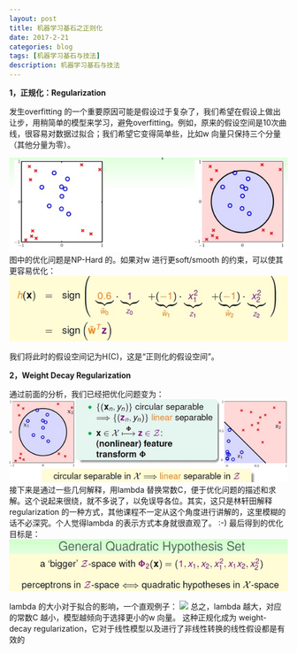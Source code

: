 ```yaml
---
layout: post
title: 机器学习基石之正则化
date: 2017-2-21
categories: blog
tags: [机器学习基石与技法]
description: 机器学习基石与技法
---
```


**1，正规化：Regularization**           

发生overfitting 的一个重要原因可能是假设过于复杂了，我们希望在假设上做出让步，用稍简单的模型来学习，避免overfitting。例如，原来的假设空间是10次曲线，很容易对数据过拟合；我们希望它变得简单些，比如w 向量只保持三个分量（其他分量为零）。

![](https://raw.githubusercontent.com/whuhan2013/myImage/master/foundation/chapter12/p1.jpg)     
图中的优化问题是NP-Hard 的。如果对w 进行更soft/smooth 的约束，可以使其更容易优化：         
![](https://raw.githubusercontent.com/whuhan2013/myImage/master/foundation/chapter12/p2.jpg)  

我们将此时的假设空间记为H(C)，这是“正则化的假设空间”。

**2，Weight Decay Regularization**       

通过前面的分析，我们已经把优化问题变为：
![](https://raw.githubusercontent.com/whuhan2013/myImage/master/foundation/chapter12/p3.jpg) 
接下来是通过一些几何解释，用lambda 替换常数C，便于优化问题的描述和求解。这个说起来很绕，就不多说了，以免误导各位。其实，这只是林轩田解释regularization 的一种方式，其他课程不一定从这个角度进行讲解的，这里模糊的话不必深究。个人觉得lambda 的表示方式本身就很直观了。 :-)
最后得到的优化目标是：
![](https://raw.githubusercontent.com/whuhan2013/myImage/master/foundation/chapter12/p4.jpg) 

lambda 的大小对于拟合的影响，一个直观例子：
![](https://raw.githubusercontent.com/whuhan2013/myImage/master/foundation/chapter12/p5.jpg) 
总之，lambda 越大，对应的常数C 越小，模型越倾向于选择更小的w 向量。
这种正规化成为 weight-decay regularization，它对于线性模型以及进行了非线性转换的线性假设都是有效的

